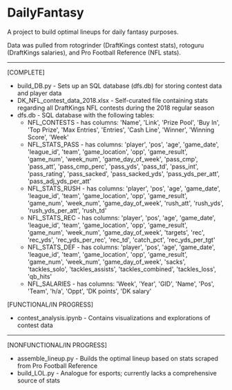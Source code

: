 # DailyFantasy
A project to build optimal lineups for daily fantasy purposes.

Data was pulled from rotogrinder (DraftKings contest stats), rotoguru (DraftKings salaries), and Pro Football Reference (NFL stats).

------
[COMPLETE]
* build_DB.py - Sets up an SQL database (dfs.db) for storing contest data and player data
* DK_NFL_contest_data_2018.xlsx - Self-curated file containing stats regarding all DraftKings NFL contests during the 2018 regular season
* dfs.db - SQL database with the following tables:
	* NFL_CONTESTS - has columns: 'Name', 'Link', 'Prize Pool', 'Buy In', 'Top Prize', 'Max Entries', 'Entries', 'Cash Line', 'Winner', 'Winning Score', 'Week'
	* NFL_STATS_PASS - has columns: 'player', 'pos', 'age', 'game_date', 'league_id', 'team', 'game_location', 'opp', 'game_result', 'game_num', 'week_num', 'game_day_of_week', 'pass_cmp', 'pass_att', 'pass_cmp_perc', 'pass_yds', 'pass_td', 'pass_int', 'pass_rating', 'pass_sacked', 'pass_sacked_yds', 'pass_yds_per_att', 'pass_adj_yds_per_att'
	* NFL_STATS_RUSH - has columns: 'player', 'pos', 'age', 'game_date', 'league_id', 'team', 'game_location', 'opp', 'game_result', 'game_num', 'week_num', 'game_day_of_week', 'rush_att', 'rush_yds', 'rush_yds_per_att', 'rush_td'
	* NFL_STATS_REC - has columns: 'player', 'pos', 'age', 'game_date', 'league_id', 'team', 'game_location', 'opp', 'game_result', 'game_num', 'week_num', 'game_day_of_week', 'targets', 'rec', 'rec_yds', 'rec_yds_per_rec', 'rec_td', 'catch_pct', 'rec_yds_per_tgt'
	* NFL_STATS_DEF - has columns: 'player', 'pos', 'age', 'game_date', 'league_id', 'team', 'game_location', 'opp', 'game_result', 'game_num', 'week_num', 'game_day_of_week', 'sacks', 'tackles_solo', 'tackles_assists', 'tackles_combined', 'tackles_loss', 'qb_hits'
	* NFL_SALARIES - has columns: 'Week', 'Year', 'GID', 'Name', 'Pos', 'Team', 'h/a', 'Oppt', 'DK points', 'DK salary'

[FUNCTIONAL/IN PROGRESS]
* contest_analysis.ipynb - Contains visualizations and explorations of contest data
------
[NONFUNCTIONAL/IN PROGRESS]
* assemble_lineup.py - Builds the optimal lineup based on stats scraped from Pro Football Reference
* build_LOL.py - Analogue for esports; currently lacks a comprehensive source of stats




